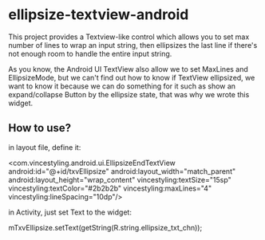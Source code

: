 ellipsize-textview-android
==========================
This project provides a Textview-like control which allows you to set max number
of lines to wrap an input string, then ellipsizes the last line if there's not
enough room to handle the entire input string.

As you know, the Android UI TextView also allow we to set MaxLines and EllipsizeMode,
but we can't find out how to know if TextView ellipsized, we want to know it because
we can do something for it such as show an expand/collapse Button by the ellipsize
state, that was why we wrote this widget.

## How to use?

in layout file, define it:

  <com.vincestyling.android.ui.EllipsizeEndTextView
    android:id="@+id/txvEllipsize"
    android:layout_width="match_parent"
    android:layout_height="wrap_content"
    vincestyling:textSize="15sp"
    vincestyling:textColor="#2b2b2b"
    vincestyling:maxLines="4"
    vincestyling:lineSpacing="10dp"/>
    
in Activity, just set Text to the widget:

  mTxvEllipsize.setText(getString(R.string.ellipsize_txt_chn));
